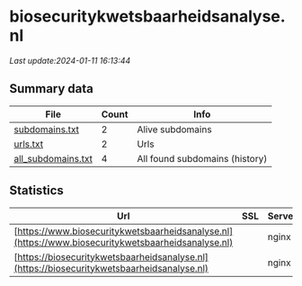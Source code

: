 # biosecuritykwetsbaarheidsanalyse.nl
*Last update:2024-01-11 16:13:44*
## Summary data
| File       | Count | Info |
|------------|-------|------|
|[subdomains.txt](/data/biosecuritykwetsbaarheidsanalyse/subdomains.txt)|2|Alive subdomains|
|[urls.txt](/data/biosecuritykwetsbaarheidsanalyse/urls.txt)|2|Urls|
|[all_subdomains.txt](/data/biosecuritykwetsbaarheidsanalyse/all_subdomains.txt)|4|All found subdomains (history)|
## Statistics
| Url | SSL | Server | Cookie | HSTS | CSP | XFO | XXP | RP | Tech |
|------------|-------|------|------|------|------|------|------|------|------|
|[https://www.biosecuritykwetsbaarheidsanalyse.nl](https://www.biosecuritykwetsbaarheidsanalyse.nl)| |nginx| |:white_check_mark: | | | | |:white_check_mark: |Nginx|
|[https://biosecuritykwetsbaarheidsanalyse.nl](https://biosecuritykwetsbaarheidsanalyse.nl)| |nginx| |:white_check_mark: | | | | |:white_check_mark: |HSTS Nginx|